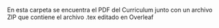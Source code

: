 En esta carpeta se encuentra el PDF del Curriculum junto con un archivo ZIP que contiene el archivo .tex editado en Overleaf